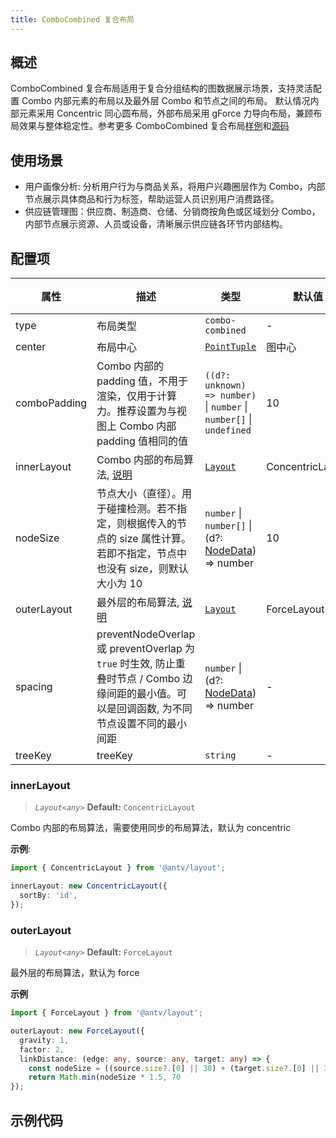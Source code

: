 ```yaml
---
title: ComboCombined 复合布局
---
```


## 概述

ComboCombined 复合布局适用于复合分组结构的图数据展示场景，支持灵活配置 Combo 内部元素的布局以及最外层 Combo 和节点之间的布局。 默认情况内部元素采用 Concentric 同心圆布局，外部布局采用 gForce 力导向布局，兼顾布局效果与整体稳定性。参考更多 ComboCombined 复合布局[样例](/examples#layout-combo-layout)和[源码](https://github.com/antvis/layout/blob/v5/packages/layout/src/combo-combined.ts)

## 使用场景

- 用户画像分析: 分析用户行为与商品关系，将用户兴趣圈层作为 Combo，内部节点展示具体商品和行为标签，帮助运营人员识别用户消费路径。
- 供应链管理图：供应商、制造商、仓储、分销商按角色或区域划分 Combo，内部节点展示资源、人员或设备，清晰展示供应链各环节内部结构。

## 配置项

| 属性         | 描述                                                                                                                                         | 类型                                                                                       | 默认值           | 必选 |
| ------------ | -------------------------------------------------------------------------------------------------------------------------------------------- | ------------------------------------------------------------------------------------------ | ---------------- | ---- |
| type         | 布局类型                                                                                                                                     | `combo-combined`                                                                           | -                | ✓    |
| center       | 布局中心                                                                                                                                     | [`PointTuple`](https://github.com/antvis/layout/blob/v5/packages/layout/src/types.ts#L829) | 图中心           |      |
| comboPadding | Combo 内部的 padding 值，不用于渲染，仅用于计算力。推荐设置为与视图上 Combo 内部 padding 值相同的值                                          | `((d?: unknown) => number)` \| `number` \| `number[]` \| `undefined`                       | 10               |      |
| innerLayout  | Combo 内部的布局算法, [说明](#innerlayout)                                                                                                   | [`Layout`](https://github.com/antvis/layout/blob/v5/packages/layout/src/types.ts#L881)     | ConcentricLayout |      |
| nodeSize     | 节点大小（直径）。用于碰撞检测。若不指定，则根据传入的节点的 size 属性计算。若即不指定，节点中也没有 size，则默认大小为 10                   | `number` \| `number[]` \| (d?: [NodeData](/manual/data#节点数据nodedata)) => number        | 10               |      |
| outerLayout  | 最外层的布局算法, [说明](#outerlayout)                                                                                                       | [`Layout`](https://github.com/antvis/layout/blob/v5/packages/layout/src/types.ts#L866)     | ForceLayout      |      |
| spacing      | preventNodeOverlap 或 preventOverlap 为 `true` 时生效, 防止重叠时节点 / Combo 边缘间距的最小值。可以是回调函数, 为不同节点设置不同的最小间距 | `number` \| (d?: [NodeData](/manual/data#节点数据nodedata)) => number                      | -                |      |
| treeKey      | treeKey                                                                                                                                      | `string`                                                                                   | -                |      |

### innerLayout

> _`Layout<any>`_ **Default:** `ConcentricLayout`

Combo 内部的布局算法，需要使用同步的布局算法，默认为 concentric

**示例**:

```ts
import { ConcentricLayout } from '@antv/layout';

innerLayout: new ConcentricLayout({
  sortBy: 'id',
});
```

### outerLayout

> _`Layout<any>`_ **Default:** `ForceLayout`

最外层的布局算法，默认为 force

**示例**

```ts
import { ForceLayout } from '@antv/layout';

outerLayout: new ForceLayout({
  gravity: 1,
  factor: 2,
  linkDistance: (edge: any, source: any, target: any) => {
    const nodeSize = ((source.size?.[0] || 30) + (target.size?.[0] || 30)) / 2;
    return Math.min(nodeSize * 1.5, 70
});
```

## 示例代码

<Playground path="layout/combo-layout/demo/combo-combined.js" rid="combo-combined"></Playground>
